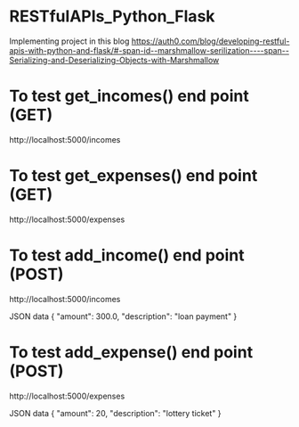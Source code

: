 # RESTfulAPIs_Python_Flask

Implementing project in this blog
https://auth0.com/blog/developing-restful-apis-with-python-and-flask/#-span-id--marshmallow-serilization----span--Serializing-and-Deserializing-Objects-with-Marshmallow

# To test get_incomes() end point (GET)
http://localhost:5000/incomes
  
  
# To test get_expenses() end point (GET)
http://localhost:5000/expenses
  
  
# To test add_income() end point (POST)
http://localhost:5000/incomes
  
  JSON data 
  {
         "amount": 300.0,
        "description": "loan payment"
  }

# To test add_expense() end point (POST)
http://localhost:5000/expenses
  
  JSON data 
  {
     "amount": 20,
      "description": "lottery ticket"
  }
  
  
